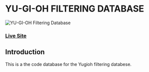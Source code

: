 # YU-GI-OH FILTERING DATABASE
![YU-GI-OH Filtering Database](https://i.ibb.co/nQdmS9q/Screenshot-2020-06-13-at-15-39-13.png)

### [Live Site](https://yugioh-api.netlify.app/)

## Introduction
This is a the code database for the Yugioh filtering databese.
